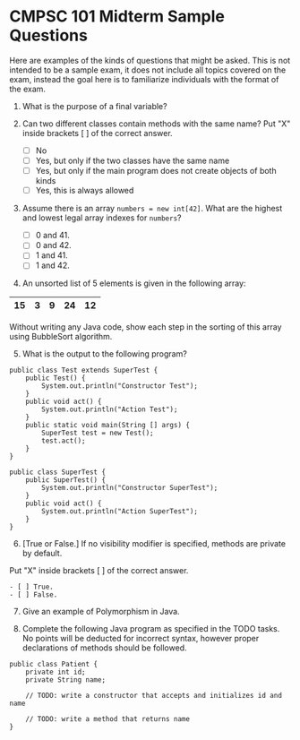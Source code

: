 # CMPSC 101 Midterm Sample Questions

Here are examples of the kinds of questions that might be asked. This is not intended to be a sample exam, it does not include all topics covered on the exam, instead the goal here is to familiarize individuals with the format of the exam. 

1. What is the purpose of a final variable? 


2. Can two different classes contain methods with the same name? Put "X" inside brackets [ ]  of the correct answer.

    - [ ] No
    - [ ] Yes, but only if the two classes have the same name
    - [ ] Yes, but only if the main program does not create objects of both kinds
    - [ ] Yes, this is always allowed

3. Assume there is an array `numbers = new int[42]`. What are the highest and lowest legal array indexes for `numbers`? 

    - [ ] 0 and 41.
    - [ ] 0 and 42.
    - [ ] 1 and 41.
    - [ ] 1 and 42.

4. An unsorted list of 5 elements is given in the following array:

|  15  | 3  | 9  | 24  | 12  |
|---|---|---|---|---|

Without writing any Java code, show each step in the sorting of this array using BubbleSort algorithm. 

5. What is the output to the following program?

``` 
public class Test extends SuperTest {
	public Test() {
		System.out.println("Constructor Test");
	}
	public void act() {
		System.out.println("Action Test");
	}
	public static void main(String [] args) {
		SuperTest test = new Test();
		test.act();
	}
}

public class SuperTest {
	public SuperTest() {
		System.out.println("Constructor SuperTest");
	}
	public void act() {
		System.out.println("Action SuperTest");
	}
}
```

6. [True or False.] If no visibility modifier is specified, methods are private by default. 

Put "X" inside brackets [ ]  of the correct answer.

    - [ ] True.
    - [ ] False.
    
7. Give an example of Polymorphism in Java. 

8. Complete the following Java program as specified in the TODO tasks. No points will be deducted for incorrect syntax, however proper declarations of methods should be followed.

```
public class Patient {
	private int id;
	private String name;
	
	// TODO: write a constructor that accepts and initializes id and name
	
	// TODO: write a method that returns name
}
